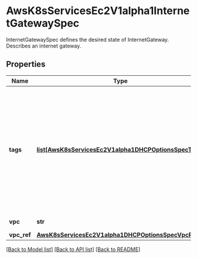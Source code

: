 # AwsK8sServicesEc2V1alpha1InternetGatewaySpec

InternetGatewaySpec defines the desired state of InternetGateway.   Describes an internet gateway.
## Properties
Name | Type | Description | Notes
------------ | ------------- | ------------- | -------------
**tags** | [**list[AwsK8sServicesEc2V1alpha1DHCPOptionsSpecTags]**](AwsK8sServicesEc2V1alpha1DHCPOptionsSpecTags.md) | The tags. The value parameter is required, but if you don&#39;t want the tag to have a value, specify the parameter with no value, and we set the value to an empty string. | [optional] 
**vpc** | **str** | The ID of the VPC. | [optional] 
**vpc_ref** | [**AwsK8sServicesEc2V1alpha1DHCPOptionsSpecVpcRefs**](AwsK8sServicesEc2V1alpha1DHCPOptionsSpecVpcRefs.md) |  | [optional] 

[[Back to Model list]](../README.md#documentation-for-models) [[Back to API list]](../README.md#documentation-for-api-endpoints) [[Back to README]](../README.md)


